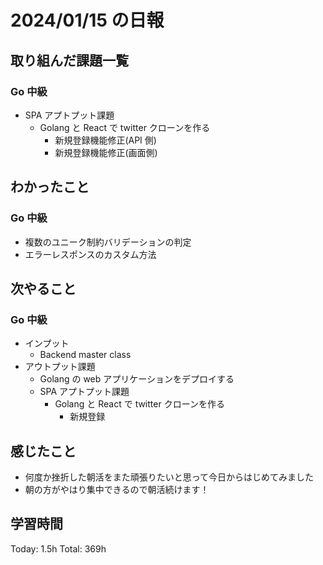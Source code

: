 # 2024/01/15 の日報

## 取り組んだ課題一覧

### Go 中級

- SPA アプトプット課題
  - Golang と React で twitter クローンを作る
    - 新規登録機能修正(API 側)
    - 新規登録機能修正(画面側)

## わかったこと

### Go 中級

- 複数のユニーク制約バリデーションの判定
- エラーレスポンスのカスタム方法

## 次やること

### Go 中級

- インプット
  - Backend master class
- アウトプット課題
  - Golang の web アプリケーションをデプロイする
  - SPA アプトプット課題
    - Golang と React で twitter クローンを作る
      - 新規登録

## 感じたこと

- 何度か挫折した朝活をまた頑張りたいと思って今日からはじめてみました
- 朝の方がやはり集中できるので朝活続けます！

## 学習時間

Today: 1.5h
Total: 369h
